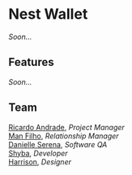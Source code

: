 # Nest Wallet

*Soon...*

## Features

*Soon...*

## Team

[Ricardo Andrade](https://#), *Project Manager*<br />
[Man Filho](https://#), *Relationship Manager*<br />
[Danielle Serena](https://#), *Software QA*<br />
[Shyba](https://#), *Developer*<br />
[Harrison](https://#), *Designer*<br />


